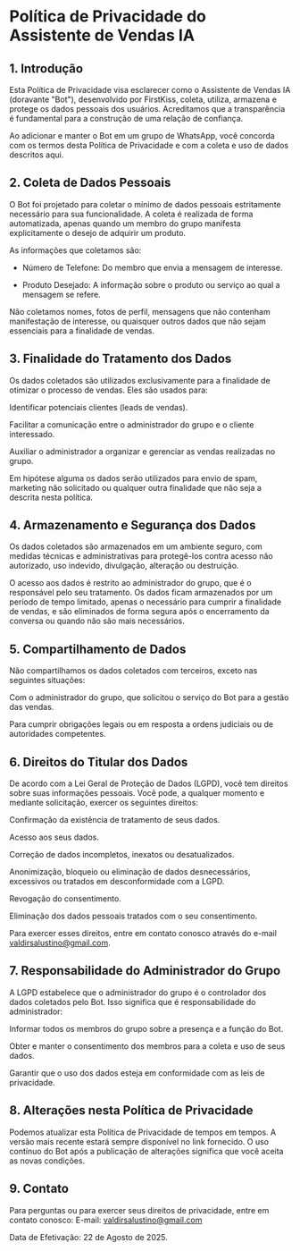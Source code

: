 # Política de Privacidade do Assistente de Vendas IA

## 1. Introdução
Esta Política de Privacidade visa esclarecer como o Assistente de Vendas IA (doravante "Bot"), desenvolvido por FirstKiss, coleta, utiliza, armazena e protege os dados pessoais dos usuários. Acreditamos que a transparência é fundamental para a construção de uma relação de confiança.

Ao adicionar e manter o Bot em um grupo de WhatsApp, você concorda com os termos desta Política de Privacidade e com a coleta e uso de dados descritos aqui.

## 2. Coleta de Dados Pessoais
O Bot foi projetado para coletar o mínimo de dados pessoais estritamente necessário para sua funcionalidade. A coleta é realizada de forma automatizada, apenas quando um membro do grupo manifesta explicitamente o desejo de adquirir um produto.

As informações que coletamos são:

- Número de Telefone: Do membro que envia a mensagem de interesse.

- Produto Desejado: A informação sobre o produto ou serviço ao qual a mensagem se refere.

Não coletamos nomes, fotos de perfil, mensagens que não contenham manifestação de interesse, ou quaisquer outros dados que não sejam essenciais para a finalidade de vendas.

## 3. Finalidade do Tratamento dos Dados
Os dados coletados são utilizados exclusivamente para a finalidade de otimizar o processo de vendas. Eles são usados para:

Identificar potenciais clientes (leads de vendas).

Facilitar a comunicação entre o administrador do grupo e o cliente interessado.

Auxiliar o administrador a organizar e gerenciar as vendas realizadas no grupo.

Em hipótese alguma os dados serão utilizados para envio de spam, marketing não solicitado ou qualquer outra finalidade que não seja a descrita nesta política.

## 4. Armazenamento e Segurança dos Dados
Os dados coletados são armazenados em um ambiente seguro, com medidas técnicas e administrativas para protegê-los contra acesso não autorizado, uso indevido, divulgação, alteração ou destruição.

O acesso aos dados é restrito ao administrador do grupo, que é o responsável pelo seu tratamento. Os dados ficam armazenados por um período de tempo limitado, apenas o necessário para cumprir a finalidade de vendas, e são eliminados de forma segura após o encerramento da conversa ou quando não são mais necessários.

## 5. Compartilhamento de Dados
Não compartilhamos os dados coletados com terceiros, exceto nas seguintes situações:

Com o administrador do grupo, que solicitou o serviço do Bot para a gestão das vendas.

Para cumprir obrigações legais ou em resposta a ordens judiciais ou de autoridades competentes.

## 6. Direitos do Titular dos Dados
De acordo com a Lei Geral de Proteção de Dados (LGPD), você tem direitos sobre suas informações pessoais. Você pode, a qualquer momento e mediante solicitação, exercer os seguintes direitos:

Confirmação da existência de tratamento de seus dados.

Acesso aos seus dados.

Correção de dados incompletos, inexatos ou desatualizados.

Anonimização, bloqueio ou eliminação de dados desnecessários, excessivos ou tratados em desconformidade com a LGPD.

Revogação do consentimento.

Eliminação dos dados pessoais tratados com o seu consentimento.

Para exercer esses direitos, entre em contato conosco através do e-mail valdirsalustino@gmail.com.

## 7. Responsabilidade do Administrador do Grupo
A LGPD estabelece que o administrador do grupo é o controlador dos dados coletados pelo Bot. Isso significa que é responsabilidade do administrador:

Informar todos os membros do grupo sobre a presença e a função do Bot.

Obter e manter o consentimento dos membros para a coleta e uso de seus dados.

Garantir que o uso dos dados esteja em conformidade com as leis de privacidade.

## 8. Alterações nesta Política de Privacidade
Podemos atualizar esta Política de Privacidade de tempos em tempos. A versão mais recente estará sempre disponível no link fornecido. O uso contínuo do Bot após a publicação de alterações significa que você aceita as novas condições.

## 9. Contato
Para perguntas ou para exercer seus direitos de privacidade, entre em contato conosco:
E-mail: valdirsalustino@gmail.com

Data de Efetivação: 22 de Agosto de 2025.